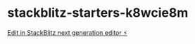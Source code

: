 # stackblitz-starters-k8wcie8m

[Edit in StackBlitz next generation editor ⚡️](https://stackblitz.com/~/github.com/firemoney81-naldon/stackblitz-starters-k8wcie8m)